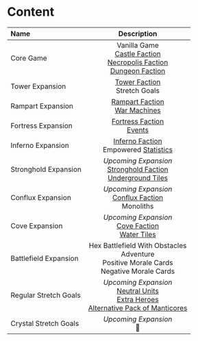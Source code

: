 # Content

| Name | Description |
| :--- | :---: |
| Core Game | Vanilla Game<br>[Castle Faction](towns/castle.md)<br>[Necropolis Faction](towns/necropolis.md)<br>[Dungeon Faction](towns/dungeon.md) |
| Tower Expansion | [Tower Faction](towns/tower.md)<br>Stretch Goals |
| Rampart Expansion | [Rampart Faction](towns/rampart.md)<br>[War Machines](war_machines.md) |
| Fortress Expansion | [Fortress Faction](towns/fortress.md)<br>[Events](events.md) |
| Inferno Expansion | [Inferno Faction](towns/inferno.md)<br>Empowered [Statistics](statistics.md) |
| Stronghold Expansion | *Upcoming Expansion*<br>[Stronghold Faction](towns/stronghold.md)<br>[Underground Tiles](tiles.md#underground) |
| Conflux Expansion | *Upcoming Expansion*<br>[Conflux Faction](towns/conflux.md)<br>Monoliths |
| Cove Expansion | *Upcoming Expansion*<br>[Cove Faction](towns/cove.md)<br>[Water Tiles](tiles.md#water) |
| Battlefield Expansion | Hex Battlefield With Obstacles<br>Adventure<br>Positive Morale Cards<br>Negative Morale Cards |
| Regular Stretch Goals | *Upcoming Expansion*<br>[Neutral Units](towns/neutral.md)<br>[Extra Heroes](heroes.md)<br>[Alternative Pack of Manticores](units/manticore.md) |
| Crystal Stretch Goals | *Upcoming Expansion*<br>🚧 |
